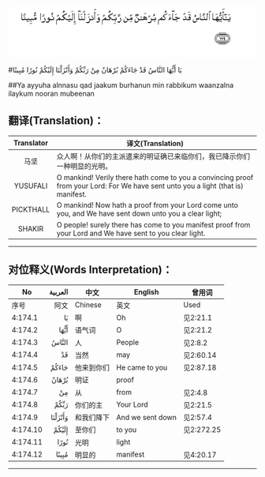 ![004:174](images/004_174.gif)

#يَا أَيُّهَا النَّاسُ قَدْ جَاءَكُمْ بُرْهَانٌ مِنْ رَبِّكُمْ وَأَنْزَلْنَا إِلَيْكُمْ نُورًا مُبِينًا 

##Ya ayyuha alnnasu qad jaakum burhanun min rabbikum waanzalna ilaykum nooran mubeenan 

## 翻译(Translation)：

| Translator | 译文(Translation)                                            |
| :--------: | ------------------------------------------------------------ |
|    马坚    | 众人啊！从你们的主派遣来的明证确已来临你们，我已降示你们一种明显的光明。 |
|  YUSUFALI  | O mankind! Verily there hath come to you a convincing proof from your Lord: For We have sent unto you a light (that is) manifest. |
| PICKTHALL  | O mankind! Now hath a proof from your Lord come unto you, and We have sent down unto you a clear light; |
|   SHAKIR   | O people! surely there has come to you manifest proof from your Lord and We have sent to you clear light. |

---

## 对位释义(Words Interpretation)：

| No   | العربية | 中文    | English | 曾用词 |
| ---- | ------: | ------- | ------- | ------ |
| 序号 |    阿文 | Chinese | 英文    | Used   |
| 4:174.1  | يَا      | 啊         | Oh               | 见2:21.1   |
| 4:174.2  | أَيُّهَا    | 语气词     | O                | 见2:21.2   |
| 4:174.3  | النَّاسُ   | 人         | People           | 见2:8.2    |
| 4:174.4  | قَدْ      | 当然       | may              | 见2:60.14  |
| 4:174.5  | جَاءَكُمْ   | 他来到你们 | He came to you   | 见2:87.18  |
| 4:174.6  | بُرْهَانٌ   | 明证       | proof            |            |
| 4:174.7  | مِنْ      | 从         | from             | 见2:4.8    |
| 4:174.8  | رَبِّكُمْ    | 你们的主   | Your Lord        | 见2:21.5   |
| 4:174.9  | وَأَنْزَلْنَا | 和我们降下 | And we sent down | 见2:57.4   |
| 4:174.10 | إِلَيْكُمْ   | 至你们     | to you           | 见2:272.25 |
| 4:174.11 | نُورًا    | 光明       | light            |            |
| 4:174.12 | مُبِينًا   | 明显的     | manifest         | 见4:20.17  |

---
